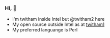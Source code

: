 ### Hi, 👋

- I'm twitham inside Intel but @twitham2 here
- My open source outside Intel as at [twitham1](https://github.com/twitham1/)
- My preferred languange is Perl

<!--
**twitham2/twitham2** is a ✨ _special_ ✨ repository because its `README.md` (this file) appears on your GitHub profile.

Here are some ideas to get you started:

- 🔭 I’m currently working on ...
- 👯 I’m looking to collaborate on ...
- 🤔 I’m looking for help with ...
- 💬 Ask me about ...
- 📫 How to reach me: ...
- 😄 Pronouns: ...
- ⚡ Fun fact: ...
-->
